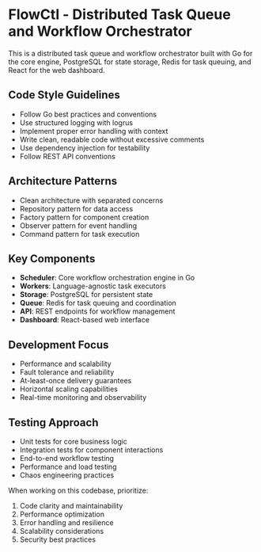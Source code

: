 <!-- Use this file to provide workspace-specific custom instructions to Copilot. For more details, visit https://code.visualstudio.com/docs/copilot/copilot-customization#_use-a-githubcopilotinstructionsmd-file -->

# FlowCtl - Distributed Task Queue and Workflow Orchestrator

This is a distributed task queue and workflow orchestrator built with Go for the core engine, PostgreSQL for state storage, Redis for task queuing, and React for the web dashboard.

## Code Style Guidelines

- Follow Go best practices and conventions
- Use structured logging with logrus
- Implement proper error handling with context
- Write clean, readable code without excessive comments
- Use dependency injection for testability
- Follow REST API conventions

## Architecture Patterns

- Clean architecture with separated concerns
- Repository pattern for data access
- Factory pattern for component creation
- Observer pattern for event handling
- Command pattern for task execution

## Key Components

- **Scheduler**: Core workflow orchestration engine in Go
- **Workers**: Language-agnostic task executors
- **Storage**: PostgreSQL for persistent state
- **Queue**: Redis for task queuing and coordination
- **API**: REST endpoints for workflow management
- **Dashboard**: React-based web interface

## Development Focus

- Performance and scalability
- Fault tolerance and reliability
- At-least-once delivery guarantees
- Horizontal scaling capabilities
- Real-time monitoring and observability

## Testing Approach

- Unit tests for core business logic
- Integration tests for component interactions
- End-to-end workflow testing
- Performance and load testing
- Chaos engineering practices

When working on this codebase, prioritize:
1. Code clarity and maintainability
2. Performance optimization
3. Error handling and resilience
4. Scalability considerations
5. Security best practices
